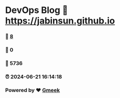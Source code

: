 # DevOps Blog :link: https://jabinsun.github.io 
### :page_facing_up: [8](https://jabinsun.github.io/tag.html) 
### :speech_balloon: 0 
### :hibiscus: 5736 
### :alarm_clock: 2024-06-21 16:14:18 
### Powered by :heart: [Gmeek](https://github.com/Meekdai/Gmeek)
